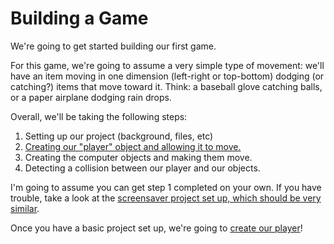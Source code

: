 # Building a Game

We're going to get started building our first game.

For this game, we're going to assume a very simple type of movement: we'll have an item moving in one dimension (left-right or top-bottom) dodging (or catching?) items that move toward it. Think: a baseball glove catching balls, or a paper airplane dodging rain drops.

Overall, we'll be taking the following steps:

1. Setting up our project (background, files, etc)
2. [Creating our "player" object and allowing it to move.](./player.md)
3. Creating the computer objects and making them move.
4. Detecting a collision between our player and our objects.


I'm going to assume you can get step 1 completed on your own. If you have trouble, take a look at the [screensaver project set up, which should be very similar](../screensaver/setup.md).

Once you have a basic project set up, we're going to [create our player](./player.md)!